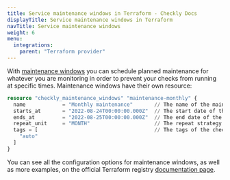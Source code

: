 ```yaml
---
title: Service maintenance windows in Terraform - Checkly Docs
displayTitle: Service maintenance windows in Terraform
navTitle: Service maintenance windows
weight: 6
menu:
  integrations:
    parent: "Terraform provider"
---
```


With [maintenance windows](/docs/maintenance-windows/) you can schedule planned maintenance for whatever you are monitoring in order to prevent your checks from running at specific times. Maintenance windows have their own resource:

```terraform
resource "checkly_maintenance_windows" "maintenance-monthly" {
  name            = "Monthly maintenance"       // The name of the maintenance window
  starts_at       = "2022-08-24T00:00:00.000Z"  // The start date of the maintenance window
  ends_at         = "2022-08-25T00:00:00.000Z"  // The end date of the maintenance window
  repeat_unit     = "MONTH"                     // The repeat strategy for the maintenance window
  tags = [                                      // The tags of the checks and groups maintenance window should apply to
    "auto"
  ]
}
```

You can see all the configuration options for maintenance windows, as well as more examples, on the official Terraform registry [documentation page](https://registry.terraform.io/providers/checkly/checkly/latest/docs/resources/maintenance_windows).
